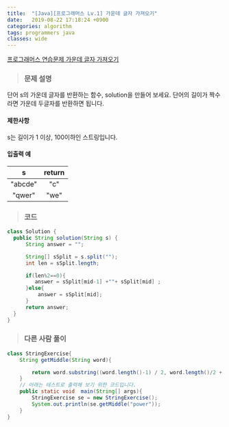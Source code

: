 ```yaml
---
title:  "[Java][프로그래머스 Lv.1] 가운데 글자 가져오기"
date:   2019-08-22 17:18:24 +0900
categories: algorithm
tags: programmers java
classes: wide
---  
```


[프로그래머스 연습문제 가운데 글자 가져오기](https://programmers.co.kr/learn/courses/30/lessons/12903)    


> ### 문제 설명  

단어 s의 가운데 글자를 반환하는 함수, solution을 만들어 보세요. 단어의 길이가 짝수라면 가운데 두글자를 반환하면 됩니다.  

#### 제한사항  

s는 길이가 1 이상, 100이하인 스트링입니다.  


#### 입출력 예    

|    s    | return |
|:-------:|:------:|
| "abcde" | "c"    |
| "qwer"  | "we"   |  

>### 코드  
  
```java  
class Solution {
  public String solution(String s) {
      String answer = "";

      String[] sSplit = s.split("");
      int len = sSplit.length;

      if(len%2==0){
         answer = sSplit[mid-1] +""+ sSplit[mid] ;
      }else{
          answer = sSplit[mid];
      }
      return answer;
  }
}
```  


>### 다른 사람 풀이  

```java  
class StringExercise{
    String getMiddle(String word){

        return word.substring((word.length()-1) / 2, word.length()/2 + 1);    
    }
    // 아래는 테스트로 출력해 보기 위한 코드입니다.
    public static void  main(String[] args){
        StringExercise se = new StringExercise();
        System.out.println(se.getMiddle("power"));
    }
}
```

